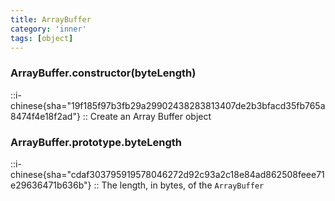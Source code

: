 ```yaml
---
title: ArrayBuffer
category: 'inner'
tags: [object]
---
```


<!--constructor--> 
<!--1--> 

### ArrayBuffer.constructor(byteLength)

::i-chinese{sha="19f185f97b3fb29a29902438283813407de2b3bfacd35fb765a8474f4e18f2ad"}
::
Create an Array Buffer object

<!--1--> 

### ArrayBuffer.prototype.byteLength

::i-chinese{sha="cdaf303795919578046272d92c93a2c18e84ad862508feee71e29636471b636b"}
::
The length, in bytes, of the `ArrayBuffer`
